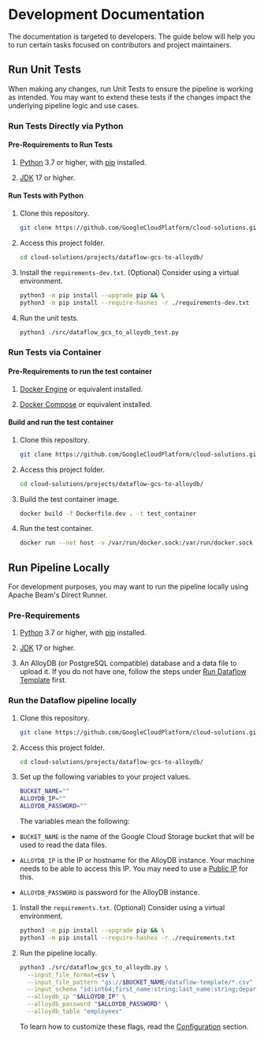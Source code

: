 # Development Documentation

The documentation is targeted to developers. The guide below will help you to
run certain tasks focused on contributors and project maintainers.

## Run Unit Tests

When making any changes, run Unit Tests to ensure the pipeline is working as
intended. You may want to extend these tests if the changes impact the
underlying pipeline logic and use cases.

### Run Tests Directly via Python

#### Pre-Requirements to Run Tests

1.  [Python](https://www.python.org/downloads/) 3.7 or higher, with
    [pip](https://pip.pypa.io/en/stable/installation/) installed.

1.  [JDK](https://cloud.google.com/java/docs/setup) 17 or higher.

#### Run Tests with Python

1.  Clone this repository.

    ```bash
    git clone https://github.com/GoogleCloudPlatform/cloud-solutions.git
    ```

1.  Access this project folder.

    ```bash
    cd cloud-solutions/projects/dataflow-gcs-to-alloydb/
    ```

1.  Install the `requirements-dev.txt`. (Optional) Consider using a virtual
    environment.

    ```bash
    python3 -m pip install --upgrade pip && \
    python3 -m pip install --require-hashes -r ./requirements-dev.txt
    ```

1.  Run the unit tests.

    ```bash
    python3 ./src/dataflow_gcs_to_alloydb_test.py
    ```

### Run Tests via Container

#### Pre-Requirements to run the test container

1.  [Docker Engine](https://docs.docker.com/engine/install/) or equivalent
    installed.

1.  [Docker Compose](https://docs.docker.com/compose/install/) or equivalent
    installed.

#### Build and run the test container

1.  Clone this repository.

    ```bash
    git clone https://github.com/GoogleCloudPlatform/cloud-solutions.git
    ```

1.  Access this project folder.

    ```bash
    cd cloud-solutions/projects/dataflow-gcs-to-alloydb/
    ```

1.  Build the test container image.

    ```bash
    docker build -f Dockerfile.dev . -t test_container
    ```

1.  Run the test container.

    ```bash
    docker run --net host -v /var/run/docker.sock:/var/run/docker.sock test_container
    ```

## Run Pipeline Locally

For development purposes, you may want to run the pipeline locally using Apache
Beam's Direct Runner.

### Pre-Requirements

1.  [Python](https://www.python.org/downloads/) 3.7 or higher, with
    [pip](https://pip.pypa.io/en/stable/installation/) installed.

1.  [JDK](https://cloud.google.com/java/docs/setup) 17 or higher.

1.  An AlloyDB (or PostgreSQL compatible) database and a data file to upload it.
    If you do not have one, follow the steps under
    [Run Dataflow Template](./build_and_run_pipeline.md) first.

### Run the Dataflow pipeline locally

1.  Clone this repository.

    ```bash
    git clone https://github.com/GoogleCloudPlatform/cloud-solutions.git
    ```

1.  Access this project folder.

    ```bash
    cd cloud-solutions/projects/dataflow-gcs-to-alloydb/
    ```

1.  Set up the following variables to your project values.

    ```bash
    BUCKET_NAME=""
    ALLOYDB_IP=""
    ALLOYDB_PASSWORD=""
    ```

    The variables mean the following:

*   `BUCKET_NAME` is the name of the Google Cloud Storage bucket that will be
    used to read the data files.

*   `ALLOYDB_IP` is the IP or hostname for the AlloyDB instance. Your machine
    needs to be able to access this IP. You may need to use a
    [Public IP](https://cloud.google.com/alloydb/docs/connect-public-ip) for
    this.

*   `ALLOYDB_PASSWORD` is password for the AlloyDB instance.

1.  Install the `requirements.txt`. (Optional) Consider using a virtual
    environment.

    ```bash
    python3 -m pip install --upgrade pip && \
    python3 -m pip install --require-hashes -r ./requirements.txt
    ```

1.  Run the pipeline locally.

    ```bash
    python3 ./src/dataflow_gcs_to_alloydb.py \
      --input_file_format=csv \
      --input_file_pattern "gs://$BUCKET_NAME/dataflow-template/*.csv" \
      --input_schema "id:int64;first_name:string;last_name:string;department:string;salary:float;hire_date:string" \
      --alloydb_ip "$ALLOYDB_IP" \
      --alloydb_password "$ALLOYDB_PASSWORD" \
      --alloydb_table "employees"
    ```

    To learn how to customize these flags, read the
    [Configuration](./configuration.md) section.
